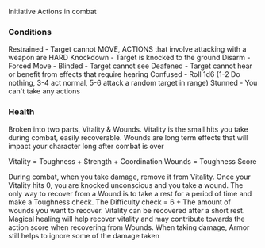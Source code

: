 Initiative
Actions in combat

### Conditions
Restrained - Target cannot MOVE, ACTIONS that involve attacking with a weapon are HARD
Knockdown - Target is knocked to the ground
Disarm -
Forced Move -
Blinded - Target cannot see
Deafened - Target cannot hear or benefit from effects that require hearing
Confused - Roll 1d6 (1-2 Do nothing, 3-4 act normal, 5-6 attack a random target in range)
Stunned - You can't take any actions

### Health
Broken into two parts, Vitality & Wounds.  Vitality is the small hits you take during combat, easily recoverable.  Wounds are long term effects that will impact your character long after combat is over

Vitality  = Toughness + Strength + Coordination
Wounds = Toughness Score

During combat, when you take damage, remove it from Vitality.  Once your Vitality hits 0, you are knocked unconscious and you take a wound. The only way to recover from a Wound is to take a rest for a period of time and make a Toughness check.  The Difficulty check = 6 + The amount of wounds you want to recover.  Vitality can be recovered after a short rest.  Magical healing will help recover vitality and may contribute towards the action score when recovering from Wounds.  When taking damage, Armor still helps to ignore some of the damage taken
